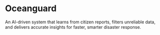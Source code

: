 # Oceanguard
An AI-driven system that learns from citizen reports, filters unreliable data, and delivers accurate insights for faster, smarter disaster response.
